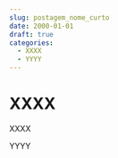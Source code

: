 ```yaml
---
slug: postagem_nome_curto
date: 2000-01-01
draft: true
categories:
  - XXXX
  - YYYY
---
```


# XXXX

XXXX

<!-- more -->

YYYY
